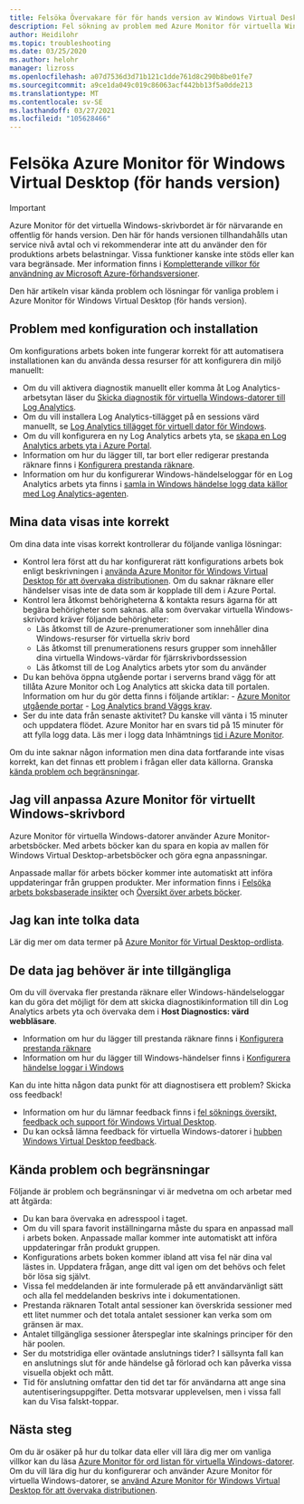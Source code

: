 ```yaml
---
title: Felsöka Övervakare för för hands version av Windows Virtual Desktop – Azure
description: Fel sökning av problem med Azure Monitor för virtuella Windows-datorer.
author: Heidilohr
ms.topic: troubleshooting
ms.date: 03/25/2020
ms.author: helohr
manager: lizross
ms.openlocfilehash: a07d7536d3d71b121c1dde761d8c290b8be01fe7
ms.sourcegitcommit: a9ce1da049c019c86063acf442bb13f5a0dde213
ms.translationtype: MT
ms.contentlocale: sv-SE
ms.lasthandoff: 03/27/2021
ms.locfileid: "105628466"
---
```

# <a name="troubleshoot-azure-monitor-for-windows-virtual-desktop-preview"></a>Felsöka Azure Monitor för Windows Virtual Desktop (för hands version)

>[!IMPORTANT]
>Azure Monitor för det virtuella Windows-skrivbordet är för närvarande en offentlig för hands version. Den här för hands versionen tillhandahålls utan service nivå avtal och vi rekommenderar inte att du använder den för produktions arbets belastningar. Vissa funktioner kanske inte stöds eller kan vara begränsade. Mer information finns i [Kompletterande villkor för användning av Microsoft Azure-förhandsversioner](https://azure.microsoft.com/support/legal/preview-supplemental-terms/).

Den här artikeln visar kända problem och lösningar för vanliga problem i Azure Monitor för Windows Virtual Desktop (för hands version).

## <a name="issues-with-configuration-and-setup"></a>Problem med konfiguration och installation

Om konfigurations arbets boken inte fungerar korrekt för att automatisera installationen kan du använda dessa resurser för att konfigurera din miljö manuellt:

- Om du vill aktivera diagnostik manuellt eller komma åt Log Analytics-arbetsytan läser du [Skicka diagnostik för virtuella Windows-datorer till Log Analytics](diagnostics-log-analytics.md).
- Om du vill installera Log Analytics-tillägget på en sessions värd manuellt, se [Log Analytics tillägget för virtuell dator för Windows](../virtual-machines/extensions/oms-windows.md).
- Om du vill konfigurera en ny Log Analytics arbets yta, se [skapa en Log Analytics arbets yta i Azure Portal](../azure-monitor/logs/quick-create-workspace.md).
- Information om hur du lägger till, tar bort eller redigerar prestanda räknare finns i [Konfigurera prestanda räknare](../azure-monitor/agents/data-sources-performance-counters.md).
- Information om hur du konfigurerar Windows-händelseloggar för en Log Analytics arbets yta finns i [samla in Windows händelse logg data källor med Log Analytics-agenten](../azure-monitor/agents/data-sources-windows-events.md).

## <a name="my-data-isnt-displaying-properly"></a>Mina data visas inte korrekt

Om dina data inte visas korrekt kontrollerar du följande vanliga lösningar:

- Kontrol lera först att du har konfigurerat rätt konfigurations arbets bok enligt beskrivningen i [använda Azure Monitor för Windows Virtual Desktop för att övervaka distributionen](azure-monitor.md). Om du saknar räknare eller händelser visas inte de data som är kopplade till dem i Azure Portal.
- Kontrol lera åtkomst behörigheterna & kontakta resurs ägarna för att begära behörigheter som saknas. alla som övervakar virtuella Windows-skrivbord kräver följande behörigheter:
    - Läs åtkomst till de Azure-prenumerationer som innehåller dina Windows-resurser för virtuella skriv bord
    - Läs åtkomst till prenumerationens resurs grupper som innehåller dina virtuella Windows-värdar för fjärrskrivbordssession 
    - Läs åtkomst till de Log Analytics arbets ytor som du använder
- Du kan behöva öppna utgående portar i serverns brand vägg för att tillåta Azure Monitor och Log Analytics att skicka data till portalen. Information om hur du gör detta finns i följande artiklar:
      - [Azure Monitor utgående portar](../azure-monitor/app/ip-addresses.md)
      - [Log Analytics brand Väggs krav](../azure-monitor/agents/log-analytics-agent.md#firewall-requirements). 
- Ser du inte data från senaste aktivitet? Du kanske vill vänta i 15 minuter och uppdatera flödet. Azure Monitor har en svars tid på 15 minuter för att fylla logg data. Läs mer i logg data Inhämtnings [tid i Azure Monitor](../azure-monitor/logs/data-ingestion-time.md).

Om du inte saknar någon information men dina data fortfarande inte visas korrekt, kan det finnas ett problem i frågan eller data källorna. Granska [kända problem och begränsningar](#known-issues-and-limitations). 

## <a name="i-want-to-customize-azure-monitor-for-windows-virtual-desktop"></a>Jag vill anpassa Azure Monitor för virtuellt Windows-skrivbord

Azure Monitor för virtuella Windows-datorer använder Azure Monitor-arbetsböcker. Med arbets böcker kan du spara en kopia av mallen för Windows Virtual Desktop-arbetsböcker och göra egna anpassningar.

Anpassade mallar för arbets böcker kommer inte automatiskt att införa uppdateringar från gruppen produkter. Mer information finns i [Felsöka arbets boksbaserade insikter](../azure-monitor/insights/troubleshoot-workbooks.md) och [Översikt över arbets böcker](../azure-monitor/visualize/workbooks-overview.md).

## <a name="i-cant-interpret-the-data"></a>Jag kan inte tolka data

Lär dig mer om data termer på [Azure Monitor för Virtual Desktop-ordlista](azure-monitor-glossary.md).

## <a name="the-data-i-need-isnt-available"></a>De data jag behöver är inte tillgängliga

Om du vill övervaka fler prestanda räknare eller Windows-händelseloggar kan du göra det möjligt för dem att skicka diagnostikinformation till din Log Analytics arbets yta och övervaka dem i **Host Diagnostics: värd webbläsare**. 

- Information om hur du lägger till prestanda räknare finns i [Konfigurera prestanda räknare](../azure-monitor/agents/data-sources-performance-counters.md#configuring-performance-counters)
- Information om hur du lägger till Windows-händelser finns i [Konfigurera händelse loggar i Windows](../azure-monitor/agents/data-sources-windows-events.md#configuring-windows-event-logs)

Kan du inte hitta någon data punkt för att diagnostisera ett problem? Skicka oss feedback!

- Information om hur du lämnar feedback finns i [fel söknings översikt, feedback och support för Windows Virtual Desktop](troubleshoot-set-up-overview.md).
- Du kan också lämna feedback för virtuella Windows-datorer i [hubben Windows Virtual Desktop feedback](https://support.microsoft.com/help/4021566/windows-10-send-feedback-to-microsoft-with-feedback-hub-app).

## <a name="known-issues-and-limitations"></a>Kända problem och begränsningar

Följande är problem och begränsningar vi är medvetna om och arbetar med att åtgärda:

- Du kan bara övervaka en adresspool i taget. 
- Om du vill spara favorit inställningarna måste du spara en anpassad mall i arbets boken. Anpassade mallar kommer inte automatiskt att införa uppdateringar från produkt gruppen.
- Konfigurations arbets boken kommer ibland att visa fel när dina val lästes in. Uppdatera frågan, ange ditt val igen om det behövs och felet bör lösa sig självt. 
- Vissa fel meddelanden är inte formulerade på ett användarvänligt sätt och alla fel meddelanden beskrivs inte i dokumentationen.
- Prestanda räknaren Totalt antal sessioner kan överskrida sessioner med ett litet nummer och det totala antalet sessioner kan verka som om gränsen är max.
- Antalet tillgängliga sessioner återspeglar inte skalnings principer för den här poolen.   
- Ser du motstridiga eller oväntade anslutnings tider? I sällsynta fall kan en anslutnings slut för ande händelse gå förlorad och kan påverka vissa visuella objekt och mått.
- Tid för anslutning omfattar den tid det tar för användarna att ange sina autentiseringsuppgifter. Detta motsvarar upplevelsen, men i vissa fall kan du Visa falskt-toppar. 
    

## <a name="next-steps"></a>Nästa steg

Om du är osäker på hur du tolkar data eller vill lära dig mer om vanliga villkor kan du läsa [Azure Monitor för ord listan för virtuella Windows-datorer](azure-monitor-glossary.md). Om du vill lära dig hur du konfigurerar och använder Azure Monitor för virtuella Windows-datorer, se [använd Azure Monitor för Windows Virtual Desktop för att övervaka distributionen](azure-monitor.md).
